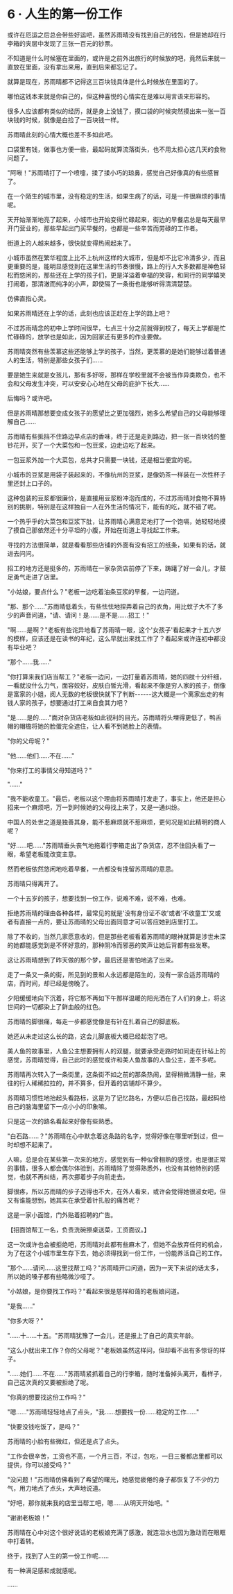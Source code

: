 <link rel="stylesheet" href="../styles/text.css" />
<h1>6 · 人生的第一份工作</h1>

或许在厄运之后总会带些好运吧，虽然苏雨晴没有找到自己的钱包，但是她却在行李箱的夹层中发现了三张一百元的钞票。

不知道是什么时候塞在里面的，或许是之前外出旅行的时候放的吧，竟然后来就一直放在里面，没有拿出来用，直到后来都忘记了。

就算是现在，苏雨晴都不记得这三百块钱具体是什么时候放在里面的了。

哪怕这钱本来就是你自己的，但这种喜悦的心情实在是难以用言语来形容的。

很多人应该都有类似的经历，就是身上没钱了，摸口袋的时候突然摸出来一张一百块钱的时候，就像是白捡了一百块钱一样。

苏雨晴此刻的心情大概也差不多如此吧。

口袋里有钱，做事也方便一些，最起码就算流落街头，也不用太担心这几天的食物问题了。

"阿啾！"苏雨晴打了一个喷嚏，揉了揉小巧的琼鼻，感觉自己好像真的有些感冒了。

在一个陌生的城市里，没有稳定的生活，如果生病了的话，可是一件很麻烦的事情呢。

天开始渐渐地亮了起来，小城市也开始变得忙碌起来，街边的早餐店总是每天最早开门营业的，那些早起出门买早餐的，也都是一些辛苦而劳碌的工作者。

街道上的人越来越多，很快就变得热闹起来了。

小城市虽然在繁华程度上比不上杭州这样的大城市，但是却不比它冷清多少，而且更重要的是，能明显感觉到在这里生活的节奏很慢，路上的行人大多数都是神色轻松而悠闲的，那些还在上学的孩子们，更是洋溢着幸福的笑容，和同行的同学嬉笑打闹着，那清澈而纯净的小声，即使隔了一条街也能够听得清清楚楚。

仿佛直指心灵。

如果苏雨晴还在上学的话，此刻也应该正赶在上学的路上吧？

不过苏雨晴念的初中上学时间很早，七点三十分之前就得到校了，每天上学都是忙忙碌碌的，放学也是如此，因为回家还有更多的作业要做。

苏雨晴突然有些羡慕这些还能够上学的孩子，当然，更羡慕的是她们能够过着普通人的生活，特别是那些女孩子们......

要是她生来就是女孩儿，那有多好呀，那样在学校里就不会被当作异类欺负，也不会和父母发生冲突，可以安安心心地在父母的庇护下长大......

后悔吗？或许吧。

但是苏雨晴那想要变成女孩子的愿望比之更加强烈，她多么希望自己的父母能够理解自己......

苏雨晴有些抵挡不住路边早点店的香味，终于还是走到路边，把一张一百块钱的整钞花开，买了一个大菜包和一包豆浆，边走边吃了起来。

一包豆浆外加一个大菜包，总共才只需要一块钱，还是相当便宜的呢。

小城市的豆浆是用袋子装起来的，不像杭州的豆浆，是像奶茶一样装在一次性杯子里还封上口子的。

这种包装的豆浆都很廉价，是直接用豆浆粉冲泡而成的，不过苏雨晴对食物不算特别的挑剔，特别是在这样独自一人在外生活的情况下，能有的吃，就不错了呢。

一个热乎乎的大菜包和豆浆下肚，让苏雨晴心满意足地打了一个饱嗝，她轻轻地摸了摸自己那依然还十分平坦的小腹，开始在街道上寻找起工作来。

寻找的方法很简单，就是看看那些店铺的外面有没有招工的纸条，如果有的话，就进去问问。

招工的地方还是挺多的，苏雨晴在一家杂货店前停了下来，踌躇了好一会儿，才鼓足勇气走进了店里。

"小姑娘，要点什么？"老板一边吃着油条豆浆的早餐，一边问道。

"那、那个......"苏雨晴低着头，有些怯怯地捏弄着自己的衣角，用比蚊子大不了多少的声音问道，"请、请问！是......是不是......招工！"

"啊......是啊？"老板有些诧异地看了苏雨晴一眼，这个'女孩子'看起来才十五六岁的模样，应该还是在读书的年纪，这么早就出来找工作了？看起来或许连初中都没有毕业吧？

"那个......我......"

"你打算来我们店当帮工？"老板一边问，一边打量着苏雨晴，她的四肢十分纤细，一看就没什么力气，面容姣好，皮肤白皙光滑，看起来不像是穷人家的孩子，倒像是富家的小姐，阅人无数的老板很快就下了判断------这大概是一个离家出走的有钱人家的孩子，想要通过打工来自食其力吧？

"是......是的......"面对杂货店老板如此锐利的目光，苏雨晴将头埋得更低了，鸭舌帽的帽檐将她的脸蛋完全遮住，让人看不到她脸上的表情。

"你的父母呢？"

"他......他们......不在......"

"你来打工的事情父母知道吗？"

"......"

"我不能收童工。"最后，老板以这个理由将苏雨晴打发走了，事实上，他还是担心招来一个麻烦吧，万一到时候她的父母找上来了，又是一通纠纷。

中国人的处世之道是独善其身，能不惹麻烦就不惹麻烦，更何况是如此精明的商人呢？

"好......吧......"苏雨晴垂头丧气地拖着行李箱走出了杂货店，忍不住回头看了一眼，希望老板能改变主意。

然而老板依然悠闲地吃着早餐，一点都没有挽留苏雨晴的意思。

苏雨晴只得离开了。

一个十五岁的孩子，想要找到一份工作，说难不难，说不难，也难。

拒绝苏雨晴的理由各种各样，最常见的就是'没有身份证不收'或者'不收童工'又或者有直接一点的，要让苏雨晴的父母出面同意才可以答应她到店里打工。

除了不收的，当然几家愿意收的，但是那些老板看着苏雨晴的眼神就算是涉世未深的她都能感觉到是不怀好意的，那种阴冷而邪恶的笑声让她后背都有些发寒。

这让苏雨晴想到了昨天做的那个梦，最后还是害怕地逃了出来。

走了一条又一条的街，所见到的景和人永远都是陌生的，没有一家合适苏雨晴的店，而时间，却已经是傍晚了。

夕阳缓缓地向下沉着，将它那不再如下午那样温暖的阳光洒在了人们的身上，将这世间的一切都染上了鲜血般的红色。

苏雨晴的脚很痛，每走一步都感觉像是有针在扎着自己的脚底板。

她还从未走过这么长的路，这会儿脚底板大概已经起泡了吧。

美人鱼的故事里，人鱼公主想要拥有人的双腿，就要承受走路时如同走在针毡上的感觉，苏雨晴觉得，自己此时的感觉或许和美人鱼故事的人鱼公主，差不多呢。

苏雨晴再次转入了一条街里，这条街不如之前的那条热闹，显得稍微清静一些，来往的行人稀稀拉拉的，并不算多，但开着的店铺却不算少。

苏雨晴习惯性地抬起头看路标，这是为了记忆路名，方便以后自己找路，最起码给自己的脑海里留下一点小小的印象嘛。

只是这一次的路名看起来好像有些熟悉。

"白石路......？"苏雨晴在心中默念着这条路的名字，觉得好像在哪里听到过，但一时却想不起来了。

人嘛，总是会在某些第一次来的地方，感觉到有一种似曾相熟的感觉，也是很正常的事情，很多人都会偶尔体验到，苏雨晴除了觉得熟悉外，也没有其他特别的感觉，也就不再纠结，再次挪着步子向前走去。

脚很疼，所以苏雨晴的步子迈得也不大，在外人看来，或许会觉得她很淑女吧，但又有谁能想到，她其实在承受着针扎般的痛苦呢？

这是一家小面馆，门外贴着招聘的广告。

【招面馆帮工一名，负责洗碗擦桌送菜，工资面议。】

这一次或许也会被拒绝吧，苏雨晴对此都有些麻木了，但她不会放弃任何的机会，为了在这个小城市里生存下去，她必须得找到一份工作，一份能养活自己的工作。

"那个......请问......这里找帮工吗？"苏雨晴开口问道，因为一天下来说的话太多，所以她的嗓子都有些略微沙哑了。

"小姑娘，是你要找工作吗？"看起来很是慈祥和蔼的老板娘问道。

"是我......"

"你多大呀？"

"......十......十五。"苏雨晴犹豫了一会儿，还是报上了自己的真实年龄。

"这么小就出来工作？你的父母呢？"老板娘虽然这样问，但却看不出有多惊讶的样子。

"......她们......不在......"苏雨晴紧抓着自己的行李箱，随时准备掉头离开，看样子，自己这次真的又要被拒绝了呢。

"你真的想要找这份工作吗？"

"嗯......"苏雨晴轻轻地点了点头，"我......想要找一份......稳定的工作......"

"快要没钱吃饭了，是吗？"

苏雨晴的小脸有些微红，但还是点了点头。

"工作会很辛苦，工资也不高，一个月三百，不过，包吃，一日三餐都店里都可以提供，你可以接受吗？"

"没问题！"苏雨晴仿佛看到了希望的曙光，她感觉疲倦的身子都恢复了不少的力气，用力地点了点头，大声地说道。

"好吧，那你就来我的店里当帮工吧，嗯......从明天开始吧。"

"谢谢老板娘！"

苏雨晴在心中对这个很好说话的老板娘充满了感激，就连泪水也因为激动而在眼眶中打着转。

终于，找到了人生的第一份工作呢......

有一种满足感和成就感呢。

......
